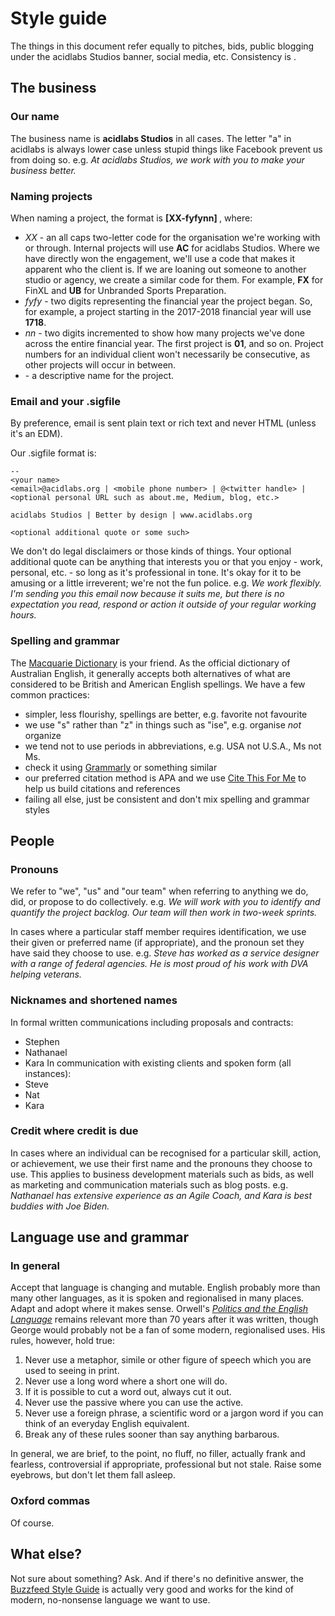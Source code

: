 # Style guide

The things in this document refer equally to pitches, bids, public blogging under the acidlabs Studios banner, social media, etc. Consistency is <insert non-gender-specific royal title here>.

## The business

### Our name
The business name is __acidlabs Studios__ in all cases. The letter "a" in acidlabs is always lower case unless stupid things like Facebook prevent us from doing so.
e.g. _At acidlabs Studios, we work with you to make your business better._

### Naming projects
When naming a project, the format is __[XX-fyfynn] <some project name>__, where:
* _XX_ - an all caps two-letter code for the organisation we're working with or through. Internal projects will use __AC__ for acidlabs Studios. Where we have directly won the engagement, we'll use a code that makes it apparent who the client is. If we are loaning out someone to another studio or agency, we create a similar code for them. For example, __FX__ for FinXL and __UB__ for Unbranded Sports Preparation.
* _fyfy_ - two digits representing the financial year the project began. So, for example, a project starting in the 2017-2018 financial year will use __1718__.
* _nn_ - two digits incremented to show how many projects we've done across the entire financial year. The first project is __01__, and so on. Project numbers for an individual client won't necessarily be consecutive, as other projects will occur in between.
* _<some project name>_ - a descriptive name for the project.

### Email and your .sigfile
By preference, email is sent plain text or rich text and never HTML (unless it's an EDM).

Our .sigfile format is:

```
-- 
<your name>
<email>@acidlabs.org | <mobile phone number> | @<twitter handle> | <optional personal URL such as about.me, Medium, blog, etc.>
 
acidlabs Studios | Better by design | www.acidlabs.org
 
<optional additional quote or some such>
```

We don't do legal disclaimers or those kinds of things. Your optional additional quote can be anything that interests you or that you enjoy - work, personal, etc. - so long as it's professional in tone. It's okay for it to be amusing or a little irreverent; we're not the fun police.
e.g. _We work flexibly. I'm sending you this email now because it suits me, but there is no expectation you read, respond or action it outside of your regular working hours._

### Spelling and grammar
The [Macquarie Dictionary](https://www.macquariedictionary.com.au/) is your friend. As the official dictionary of Australian English, it generally accepts both alternatives of what are considered to be British and American English spellings. We have a few common practices:
* simpler, less flourishy, spellings are better, e.g. favorite not favourite
* we use "s" rather than "z" in things such as "ise", e.g. organise _not_ organize
* we tend not to use periods in abbreviations, e.g. USA not U.S.A., Ms not Ms.
* check it using [Grammarly](https://www.grammarly.com/) or something similar
* our preferred citation method is APA and we use [Cite This For Me](https://www.citethisforme.com/) to help us build citations and references
* failing all else, just be consistent and don't mix spelling and grammar styles

## People

### Pronouns
We refer to "we", "us" and "our team" when referring to anything we do, did, or propose to do collectively.
e.g. _We will work with you to identify and quantify the project backlog. Our team will then work in two-week sprints._

In cases where a particular staff member requires identification, we use their given or preferred name (if appropriate), and the pronoun set they have said they choose to use.
e.g. _Steve has worked as a service designer with a range of federal agencies. He is most proud of his work with DVA helping veterans._

### Nicknames and shortened names
In formal written communications including proposals and contracts:
* Stephen
* Nathanael
* Kara
In communication with existing clients and spoken form (all instances):
* Steve
* Nat
* Kara

### Credit where credit is due
In cases where an individual can be recognised for a particular skill, action, or achievement, we use their first name and the pronouns they choose to use. This applies to business development materials such as bids, as well as marketing and communication materials such as blog posts.
e.g. _Nathanael has extensive experience as an Agile Coach, and Kara is best buddies with Joe Biden._

## Language use and grammar

### In general
Accept that language is changing and mutable. English probably more than many other languages, as it is spoken and regionalised in many places. Adapt and adopt where it makes sense.
Orwell's _[Politics and the English Language](https://ebooks.adelaide.edu.au/o/orwell/george/o79p/)_ remains relevant more than 70 years after it was written, though George would probably not be a fan of some modern, regionalised uses. His rules, however, hold true:
1. Never use a metaphor, simile or other figure of speech which you are used to seeing in print.
2. Never use a long word where a short one will do.
3. If it is possible to cut a word out, always cut it out.
4. Never use the passive where you can use the active.
5. Never use a foreign phrase, a scientific word or a jargon word if you can think of an everyday English equivalent.
6. Break any of these rules sooner than say anything barbarous.

In general, we are brief, to the point, no fluff, no filler, actually frank and fearless, controversial if appropriate, professional but not stale. Raise some eyebrows, but don't let them fall asleep.

### Oxford commas
Of course.

## What else?

Not sure about something? Ask. And if there's no definitive answer, the [Buzzfeed Style Guide](https://www.buzzfeed.com/emmyf/buzzfeed-style-guide) is actually very good and works for the kind of modern, no-nonsense language we want to use.
